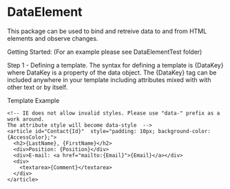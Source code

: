 # DataElement
This package can be used to bind and retreive data to and from HTML elements and observe changes.

Getting Started:
(For an example please see DataElementTest folder)

Step 1 - Defining a template.
  The syntax for defining a template is {DataKey} where DataKey is a property of the data object.
  The {DataKey} tag can be included anywhere in your template including attributes mixed with 
  with other text or by itself.

Template Example 

    <!-- IE does not allow invalid styles. Please use "data-" prefix as a work around. 
    The attribute style will become data-style  -->
    <article id="Contact{Id}"  style="padding: 10px; background-color: {AccessColor};"> 
      <h2>{LastName}, {FirstName}</h2> 
      <div>Position: {Position}</div> 
      <div>E-mail: <a href="mailto:{Email}">{Email}</a></div> 
      <div> 
        <textarea>{Comment}</textarea> 
      </div> 
    </article>


